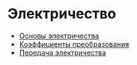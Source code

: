 # Электричество

- [Основы электричества](electricity/1-fundamentals.md)
- [Коэффициенты преобразования](electricity/2-conversion-rates.md)
- [Передача электричества](electricity/3-transportation.md)
